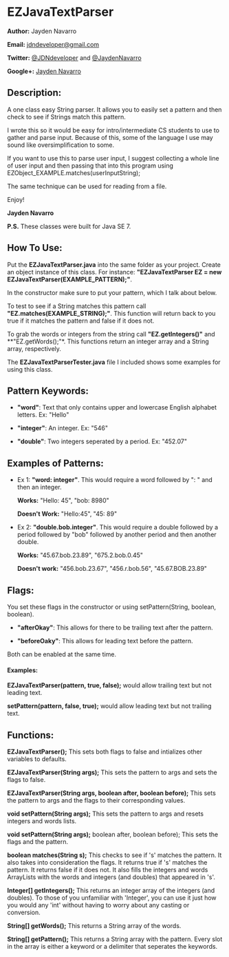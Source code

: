 EZJavaTextParser
=============

**Author:** Jayden Navarro

**Email:** jdndeveloper@gmail.com

**Twitter:** [@JDNdeveloper](https://twitter.com/JDNdeveloper) and [@JaydenNavarro](https://twitter.com/JaydenNavarro)

**Google+:** [Jayden Navarro](https://plus.google.com/u/0/112058447436164061508/posts)

## Description:
A one class easy String parser. It allows you to easily set a pattern and then check to see if
Strings match this pattern.

I wrote this so it would be easy for intro/intermediate CS students to use to gather and parse input.
Because of this, some of the language I use may sound like oversimplification to some.

If you want to use this to parse user input, I suggest collecting a whole line of user input
and then passing that into this program using EZObject_EXAMPLE.matches(userInputString);

The same technique can be used for reading from a file.

Enjoy!

**Jayden Navarro**

**P.S.** These classes were built for Java SE 7.

## How To Use:

Put the **EZJavaTextParser.java** into the same folder as your project. Create an object instance of this
class. For instance: **"EZJavaTextParser EZ = new EZJavaTextParser(EXAMPLE_PATTERN);"**.

In the constructor make sure to put your pattern, which I talk about below.

To test to see if a String matches this pattern call **"EZ.matches(EXAMPLE_STRING);"**.
This function will return back to you true if it matches the pattern and false if it does not.

To grab the words or integers from the string call **"EZ.getIntegers()"** and **"EZ.getWords();"*. This 
functions return an integer array and a String array, respectively.

The **EZJavaTextParserTester.java** file I included shows some examples for using this class.

## Pattern Keywords:

* **"word"**: Text that only contains upper and lowercase English alphabet letters. Ex: "Hello"

* **"integer"**: An integer. Ex: "546"

* **"double"**: Two integers seperated by a period. Ex: "452.07"


## Examples of Patterns:

* Ex 1: **"word: integer"**. This would require a word followed by ": " and then an integer.

	**Works:** "Hello: 45", "bob: 8980"

	**Doesn't Work:** "Hello:45", "45: 89"

* Ex 2: **"double.bob.integer"**. This would require a double followed by a period followed by "bob" 
followed by another period and then another double.

	**Works:** "45.67.bob.23.89", "675.2.bob.0.45"

	**Doesn't work:** "456.bob.23.67", "456.r.bob.56", "45.67.BOB.23.89"

## Flags: 

You set these flags in the constructor or using setPattern(String, boolean, boolean).

* **"afterOkay"**: This allows for there to be trailing text after the pattern.

* **"beforeOaky"**: This allows for leading text before the pattern.

Both can be enabled at the same time.

#### Examples: 

**EZJavaTextParser(pattern, true, false);** would allow trailing text but not leading text.

**setPattern(pattern, false, true);** would allow leading text but not trailing text.

## Functions:

**EZJavaTextParser();** This sets both flags to false and intializes other variables 
to defaults.

**EZJavaTextParser(String args);** This sets the pattern to args and sets the flags to false.

**EZJavaTextParser(String args, boolean after, boolean before);** This sets the pattern to args
and the flags to their corresponding values.

**void setPattern(String args);** This sets the pattern to args and resets integers and words lists.

**void setPattern(String args);** boolean after, boolean before); This sets the flags and the pattern.

**boolean matches(String s);** This checks to see if 's' matches the pattern. It also takes into consideration
the flags. It returns true if 's' matches the pattern. It returns false if it does not. It also fills
the integers and words ArrayLists with the words and integers (and doubles) that appeared in 's'.

**Integer[] getIntegers();** This returns an integer array of the integers (and doubles). To those of you 
unfamiliar with 'Integer', you can use it just how you would any 'int' without having to worry about
any casting or conversion.

**String[] getWords();** This returns a String array of the words.

**String[] getPattern();** This returns a String array with the pattern. Every slot in the array is either
a keyword or a delimiter that seperates the keywords.
